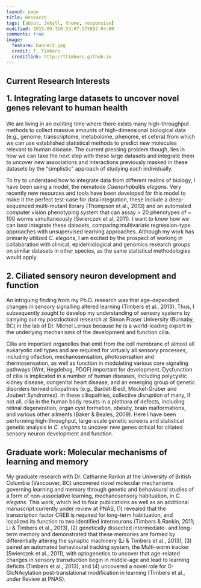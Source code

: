 ```yaml
---
layout: page
title: Research
tags: [about, Jekyll, theme, responsive]
modified: 2015-09-T20:53:07.573882-04:00
comments: true
image:
  feature: banner2.jpg
  credit: T. Timbers
  creditlink: http://ttimbers.github.io
---
```

<h2>Current Research Interests<br />
<p>1. Integrating large datasets to uncover novel genes relevant to human health</h2>

<p>We are living in an exciting time where there exists many high-throughput methods to 
collect massive amounts of high-dimensional biological data (e.g., genome, transcriptome, 
metabolome, phenome, et cetera) from which we can use established statistical methods to 
predict new molecules relevant to human disease. The current pressing problem though, lies 
in how we can take the next step with these large datasets and integrate them to uncover 
new associations and interactions previously masked in these datasets by the “simplistic”
approach of studying each individually.
<p>To try to understand how to integrate data from different realms of biology, I have 
been using a model, the nematode <i>Caenorhabditis elegans</i>. Very recently new 
resources and tools have been developed for this model to make it the perfect test-case 
for data integration, these include a deep-sequenced multi-mutant library 
(Thompson et al., 2013) and an automated computer vision phenotyping system that can assay 
> 20 phenotypes of ~ 100 worms simultaneously (Swierczek et al, 2011). I want to know how 
we can best integrate these datasets, comparing multivariate regression-type approaches 
with unsupervised learning approaches. Although my work has primarily utilized 
<i>C. elegans</i>, I am excited by the prospect of working in collaboration with clinical, 
epidemiological and genomics research groups on similar datasets in other species, as the 
same statistical methodologies would apply. 

<h2>2. Ciliated sensory neuron development and function</h2>

An intriguing finding from my Ph.D. research was that age-dependent changes in sensory 
signalling altered learning (Timbers et al., 2013). Thus, I subsequently sought to develop 
my understanding of sensory systems by carrying out my postdoctoral research at Simon 
Fraser University (Burnaby, BC) in the lab of Dr. Michel Leroux because he is a 
world-leading expert in the underlying mechanisms of the development and function cilia.

<p>Cilia are important organelles that emit from the cell membrane of almost all 
eukaryotic cell types and are required for virtually all sensory processes, including 
olfaction, mechanosensation, photosensation and thermosensation, as well as function in 
modulating various core signaling pathways (Wnt, Hegdehog, PDGF) important for 
development. Dysfunction of cilia is implicated in a number of human diseases, including 
polycystic kidney disease, congenital heart disease, and an emerging group of genetic 
disorders termed ciliopathies (e.g., Bardet-Biedl, Meckel-Gruber and Joubert Syndromes). 
In these ciliopathies, collective disruption of many, if not all, cilia in the human body 
results in a plethora of defects, including retinal degeneration, organ cyst formation, 
obesity, brain malformations, and various other ailments (Baker & Beales, 2009). Here I 
have been performing high-throughput, large-scale genetic screens and statistical genetic 
analysis in <i>C. elegans</i> to uncover new genes critical for ciliated sensory neuron 
development and function.

<h2>Graduate work: Molecular mechanisms of learning and memory</h2>
<p>My graduate research with Dr. Catharine Rankin at the University of British Columbia 
(Vancouver, BC) uncovered novel molecular mechanisms governing learning and memory 
through genetic and behavioural studies of a form of non-associative learning, 
mechanosensory habituation, in <i>C. elegans</i>. This work, which led to four 
publications as well as an additional manuscript currently under review at PNAS, 
(1) revealed that the transcription factor CREB is required for long-term habituation, and 
localized its function to two identified interneurons (Timbers & Rankin, 2011; Li & 
Timbers et al., 2013), (2) genetically dissected intermediate- and long-term memory and 
demonstrated that these memories are formed by differentially altering the synaptic machinery 
(Li & Timbers et al., 2013), (3) paired an automated behavioural tracking system, the 
Multi-worm tracker (Swierczek et al., 2011), with optogenetics to uncover that age-related 
changes in sensory transduction begin in middle-age and lead to learning deficits (Timbers 
et al., 2013), and (4) uncovered a novel role for O-GlcNAcylation post-translational 
modification in learning (Timbers et al., under Review at PNAS).